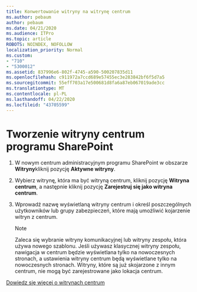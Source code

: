 ```yaml
---
title: Konwertowanie witryny na witrynę centrum
ms.author: pebaum
author: pebaum
ms.date: 04/21/2020
ms.audience: ITPro
ms.topic: article
ROBOTS: NOINDEX, NOFOLLOW
localization_priority: Normal
ms.custom:
- "710"
- "5300012"
ms.assetid: 837996e6-802f-4745-a590-500207835d11
ms.openlocfilehash: c911972a7ccd689e57455ec3e283842bf6f5d7a5
ms.sourcegitcommit: 55eff703a17e500681d8fa6a87eb067019ade3cc
ms.translationtype: MT
ms.contentlocale: pl-PL
ms.lasthandoff: 04/22/2020
ms.locfileid: "43705599"
---
```

# <a name="create-a-sharepoint-hub-site"></a>Tworzenie witryny centrum programu SharePoint

1. W nowym centrum administracyjnym programu SharePoint w obszarze **Witryny**kliknij pozycję **Aktywne witryny**.

2. Wybierz witrynę, która ma być witryną centrum, kliknij pozycję **Witryna centrum**, a następnie kliknij pozycję **Zarejestruj się jako witryna centrum**.

3. Wprowadź nazwę wyświetlaną witryny centrum i określ poszczególnych użytkowników lub grupy zabezpieczeń, które mają umożliwić kojarzenie witryn z centrum.

    > [!NOTE]
    >  Zaleca się wybranie witryny komunikacyjnej lub witryny zespołu, która używa nowego szablonu. Jeśli używasz klasycznej witryny zespołu, nawigacja w centrum będzie wyświetlana tylko na nowoczesnych stronach, a ustawienia witryny centrum będą wyświetlane tylko na nowoczesnych stronach. Witryny, które są już skojarzone z innym centrum, nie mogą być zarejestrowane jako lokacja centrum.
  
[Dowiedz się więcej o witrynach centrum](https://go.microsoft.com/fwlink/?linkid=869149)
  